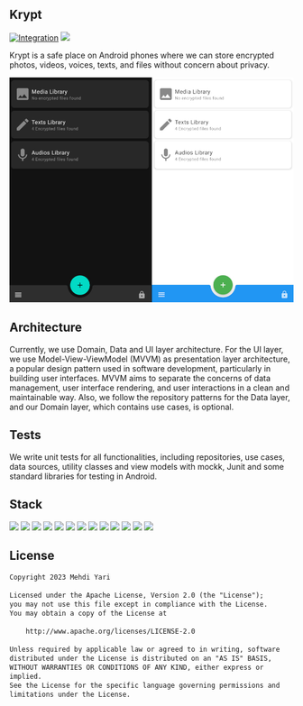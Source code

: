 ## Krypt

[![Integration](https://github.com/mehdiyari/krypt/actions/workflows/Integration.yml/badge.svg)](https://github.com/mehdiyari/krypt/actions/workflows/Integration.yml) ![](https://img.shields.io/badge/License-Apache%20-green?style=plastic) <br>

Krypt is a safe place on Android phones where we can store encrypted photos, videos, voices, texts, and
files without concern about privacy.

![](assets/krypt.jpg)

## Architecture

Currently, we use Domain, Data and UI layer architecture. For the UI layer, we use
Model-View-ViewModel (MVVM) as presentation layer architecture, a popular design pattern used in
software development, particularly in building user interfaces. MVVM aims to separate the concerns
of data management, user interface rendering, and user interactions in a clean and maintainable way.
Also, we follow the repository patterns for the Data layer, and our Domain layer, which contains use
cases, is optional.

## Tests

We write unit tests for all functionalities, including repositories, use cases, data sources,
utility classes and view models with mockk, Junit and some standard libraries for testing in
Android.

## Stack

![](https://img.shields.io/badge/Kotlin-%20-blue) ![](https://img.shields.io/badge/Hilt-%20-green) ![](https://img.shields.io/badge/Compose-%20-blue) ![](https://img.shields.io/badge/Gradle-%20-yellowgreen) ![](https://img.shields.io/badge/MVVM-%20-blue) ![](https://img.shields.io/badge/NavComponent-%20-brightgreen) ![](https://img.shields.io/badge/ExoPlayer-%20-lightgrey) ![](https://img.shields.io/badge/Mockk-%20-lightblue) ![](https://img.shields.io/badge/Coroutines-%20-yellowgreen) ![](https://img.shields.io/badge/Moshi-%20-orange) ![](https://img.shields.io/badge/Room-%20-purple) ![](https://img.shields.io/badge/Espresso-%20-yellow) ![](https://img.shields.io/badge/Junit-%20-green)

## License

```
Copyright 2023 Mehdi Yari

Licensed under the Apache License, Version 2.0 (the "License");
you may not use this file except in compliance with the License.
You may obtain a copy of the License at

    http://www.apache.org/licenses/LICENSE-2.0

Unless required by applicable law or agreed to in writing, software
distributed under the License is distributed on an "AS IS" BASIS,
WITHOUT WARRANTIES OR CONDITIONS OF ANY KIND, either express or implied.
See the License for the specific language governing permissions and
limitations under the License.
```
